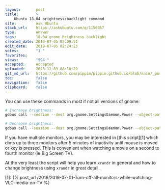 ```yaml
---
layout:       post
title:        >
    Ubuntu 18.04 brightness/backlight command
site:         Ask Ubuntu
stack_url:    https://askubuntu.com/q/1156057
type:         Answer
tags:         18.04 gnome brightness backlight
created_date: 2019-07-05 02:09:51
edit_date:    2019-07-05 02:24:23
votes:        "1 "
favorites:    
views:        "594 "
accepted:     Accepted
uploaded:     2023-12-03 08:18:29
git_md_url:   https://github.com/pippim/pippim.github.io/blob/main/_posts/2019/2019-07-05-Ubuntu-18.04-brightness_backlight-command.md
toc:          false
navigation:   false
clipboard:    false
---
```


You can use these commands in most if not all versions of gnome:



``` bash
# Increase brightness:
gdbus call --session --dest org.gnome.SettingsDaemon.Power --object-path /org/gnome/SettingsDaemon/Power --method org.gnome.SettingsDaemon.Power.Screen.StepUp

# Decrease brightness:
gdbus call --session --dest org.gnome.SettingsDaemon.Power --object-path /org/gnome/SettingsDaemon/Power --method org.gnome.SettingsDaemon.Power.Screen.StepDown
```

If you have multiple monitors, you may be interested in [this script][1] which dims up to three monitors after 5 minutes of inactivity until mouse is moved or key is pressed. This is convenient when watching a movie on a second to fourth monitor (ie Big Screen TV).

At the very least the script will help you learn `xrandr` in general and how to change brightness using `xrandr` in great detail.


  [1]: {% post_url /2019/2019-07-01-Turn-off-all-monitors-while-watching-VLC-media-on-TV %}
